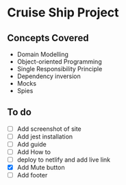# Cruise Ship Project

## Concepts Covered

- Domain Modelling
- Object-oriented Programming
- Single Responsibility Principle
- Dependency inversion
- Mocks
- Spies

## To do

- [ ] Add screenshot of site
- [ ] Add jest installation
- [ ] Add guide
- [ ] Add How to
- [ ] deploy to netlify and add live link
- [x] Add Mute button
- [ ] Add footer
